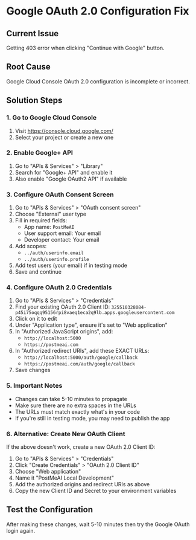 # Google OAuth 2.0 Configuration Fix

## Current Issue
Getting 403 error when clicking "Continue with Google" button.

## Root Cause
Google Cloud Console OAuth 2.0 configuration is incomplete or incorrect.

## Solution Steps

### 1. Go to Google Cloud Console
1. Visit https://console.cloud.google.com/
2. Select your project or create a new one

### 2. Enable Google+ API
1. Go to "APIs & Services" > "Library"
2. Search for "Google+ API" and enable it
3. Also enable "Google OAuth2 API" if available

### 3. Configure OAuth Consent Screen
1. Go to "APIs & Services" > "OAuth consent screen"
2. Choose "External" user type
3. Fill in required fields:
   - App name: `PostMeAI`
   - User support email: Your email
   - Developer contact: Your email
4. Add scopes:
   - `../auth/userinfo.email`
   - `../auth/userinfo.profile`
5. Add test users (your email) if in testing mode
6. Save and continue

### 4. Configure OAuth 2.0 Credentials
1. Go to "APIs & Services" > "Credentials"
2. Find your existing OAuth 2.0 Client ID: `325510328084-p45i75oqqq95156rpi8vaeq1eca2q9lb.apps.googleusercontent.com`
3. Click on it to edit
4. Under "Application type", ensure it's set to "Web application"
5. In "Authorized JavaScript origins", add:
   - `http://localhost:5000`
   - `https://postmeai.com`
6. In "Authorized redirect URIs", add these EXACT URLs:
   - `http://localhost:5000/auth/google/callback`
   - `https://postmeai.com/auth/google/callback`
7. Save changes

### 5. Important Notes
- Changes can take 5-10 minutes to propagate
- Make sure there are no extra spaces in the URLs
- The URLs must match exactly what's in your code
- If you're still in testing mode, you may need to publish the app

### 6. Alternative: Create New OAuth Client
If the above doesn't work, create a new OAuth 2.0 Client ID:
1. Go to "APIs & Services" > "Credentials"
2. Click "Create Credentials" > "OAuth 2.0 Client ID"
3. Choose "Web application"
4. Name it "PostMeAI Local Development"
5. Add the authorized origins and redirect URIs as above
6. Copy the new Client ID and Secret to your environment variables

## Test the Configuration
After making these changes, wait 5-10 minutes then try the Google OAuth login again.